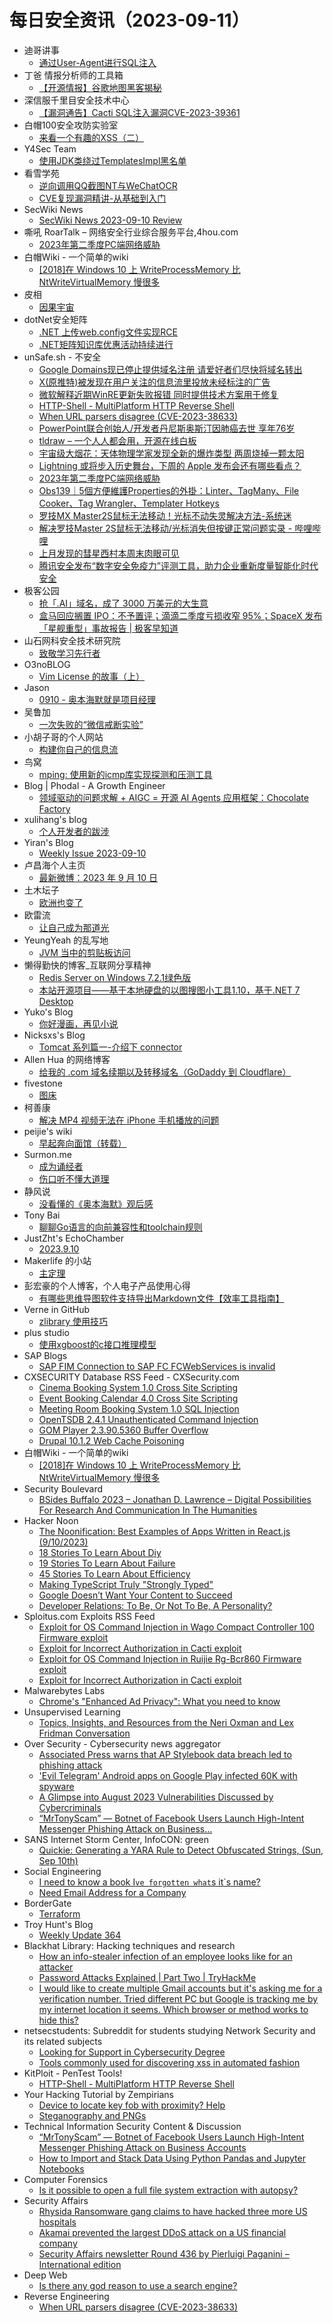 # 每日安全资讯（2023-09-11）

- 迪哥讲事
  - [通过User-Agent进行SQL注入](https://mp.weixin.qq.com/s?__biz=MzIzMTIzNTM0MA==&mid=2247491919&idx=1&sn=23efbee8bfe3c6891bb4a14e32134cc9&chksm=e8a5eb2cdfd2623a524166a2bccd198c90b6ad2133a19bb6ecf58a58de7046deb314c8ea3fb6&scene=58&subscene=0#rd)
- 丁爸 情报分析师的工具箱
  - [【开源情报】谷歌地图黑客揭秘](https://mp.weixin.qq.com/s?__biz=MzI2MTE0NTE3Mw==&mid=2651138645&idx=1&sn=5095e81ef3a2fadfb9b37d46b46d86e5&chksm=f1af5d6fc6d8d479acf5dd8d44e8fb0efa0d21a0f97ccbb847119bc33d5394d832eb16cacdf3&scene=58&subscene=0#rd)
- 深信服千里目安全技术中心
  - [【漏洞通告】Cacti SQL注入漏洞CVE-2023-39361](https://mp.weixin.qq.com/s?__biz=Mzg2NjgzNjA5NQ==&mid=2247520559&idx=1&sn=33d05e383ff9a87b799fdb214ab6ca1d&chksm=ce461a3ff93193292939d8b45be790df0f8cd6fc03c2ed40d71c8e437a632e5ee6feaef46ee3&scene=58&subscene=0#rd)
- 白帽100安全攻防实验室
  - [来看一个有趣的XSS（二）](https://mp.weixin.qq.com/s?__biz=MzIxMDYyNTk3Nw==&mid=2247514544&idx=1&sn=f62a1cfacbe3659e48523daf825f0148&chksm=97634d66a014c470203637d93fef35ba1103a43a5782c61e79ffc9e61d33b3c2f6f8cdd6d591&scene=58&subscene=0#rd)
- Y4Sec Team
  - [使用JDK类绕过TemplatesImpl黑名单](https://mp.weixin.qq.com/s?__biz=MzkzOTQzOTE1NQ==&mid=2247483845&idx=1&sn=3fd32ced17f517edf63a7cfea7ce7a6a&chksm=c2f1a499f5862d8f3390acf08b35a039019e3d56e053dfec41be30b0d32fcd8af5073c38f545&scene=58&subscene=0#rd)
- 看雪学苑
  - [逆向调用QQ截图NT与WeChatOCR](https://mp.weixin.qq.com/s?__biz=MjM5NTc2MDYxMw==&mid=2458516946&idx=1&sn=3de89283cb61c7a0cab08bc79cb4d83d&chksm=b18ecd5886f9444e7024af9cfbb9221d3132e3c6e85bb3e9c11d87fa634d9a7b337cdfc19403&scene=58&subscene=0#rd)
  - [CVE复现漏洞精讲-从基础到入门](https://mp.weixin.qq.com/s?__biz=MjM5NTc2MDYxMw==&mid=2458516946&idx=2&sn=2089f98886013b2f713e04bf3707b803&chksm=b18ecd5886f9444ea253c26611e2734370834f595bdb1fccf31a7f48a4c539dd7bebaf657708&scene=58&subscene=0#rd)
- SecWiki News
  - [SecWiki News 2023-09-10 Review](http://www.sec-wiki.com/?2023-09-10)
- 嘶吼 RoarTalk – 网络安全行业综合服务平台,4hou.com
  - [2023年第二季度PC端网络威胁](https://www.4hou.com/posts/DZ2q)
- 白帽Wiki - 一个简单的wiki
  - [[2018]在 Windows 10 上 WriteProcessMemory 比 NtWriteVirtualMemory 慢很多](https://key08.com/index.php/2023/09/10/1789.html)
- 皮相
  - [因果宇宙](https://mp.weixin.qq.com/s?__biz=MzI0NDA5MDYyNA==&mid=2648257200&idx=1&sn=fc45708cb1585b5b54ce11cec8261718&chksm=f14e80dfc63909c916de88ff732ba01950537b8cf485af3a6867b3cb2d85679cc44d9c36e207&scene=58&subscene=0#rd)
- dotNet安全矩阵
  - [.NET 上传web.config文件实现RCE](https://mp.weixin.qq.com/s?__biz=MzUyOTc3NTQ5MA==&mid=2247488596&idx=1&sn=89cc562414558b6e9ca1543e605be3b8&chksm=fa5abab9cd2d33afb9187c212e8183898b4b38f2987fc9a908fe0fdee28c22d473a5fe0b32e1&scene=58&subscene=0#rd)
  - [.NET矩阵知识库优惠活动持续进行](https://mp.weixin.qq.com/s?__biz=MzUyOTc3NTQ5MA==&mid=2247488596&idx=2&sn=b5396a661a5b1c855dd77f0eac311f6f&chksm=fa5abab9cd2d33af0c1948622765a84e15326e7f549e613bb717f19f916cf51b332a9069673d&scene=58&subscene=0#rd)
- unSafe.sh - 不安全
  - [Google Domains现已停止提供域名注册 请爱好者们尽快将域名转出](https://buaq.net/go-176660.html)
  - [X(原推特)被发现在用户关注的信息流里投放未经标注的广告](https://buaq.net/go-176661.html)
  - [微软解释近期WinRE更新失败报错 同时提供技术方案用于修复](https://buaq.net/go-176662.html)
  - [HTTP-Shell - MultiPlatform HTTP Reverse Shell](https://buaq.net/go-176658.html)
  - [When URL parsers disagree (CVE-2023-38633)](https://buaq.net/go-176657.html)
  - [PowerPoint联合创始人/开发者丹尼斯奥斯汀因肺癌去世 享年76岁](https://buaq.net/go-176655.html)
  - [tldraw – 一个人人都会用，开源在线白板](https://buaq.net/go-176654.html)
  - [宇宙级大烟花：天体物理学家发现全新的爆炸类型 两周烧掉一颗太阳](https://buaq.net/go-176652.html)
  - [Lightning 或将步入历史舞台，下周的 Apple 发布会还有哪些看点？](https://buaq.net/go-176653.html)
  - [2023年第二季度PC端网络威胁](https://buaq.net/go-176651.html)
  - [Obs139｜5個方便維護Properties的外掛：Linter、TagMany、File Cooker、Tag Wrangler、Templater Hotkeys](https://buaq.net/go-176647.html)
  - [罗技MX Master2S鼠标无法移动！光标不动失灵解决方法-系统迷](https://buaq.net/go-176637.html)
  - [解决罗技Master 2S鼠标无法移动/光标消失但按键正常问题实录 - 哔哩哔哩](https://buaq.net/go-176636.html)
  - [上月发现的彗星西村本周末肉眼可见](https://buaq.net/go-176638.html)
  - [腾讯安全发布“数字安全免疫力”评测工具，助力企业重新度量智能化时代安全](https://buaq.net/go-176659.html)
- 极客公园
  - [抢「.AI」域名，成了 3000 万美元的大生意](https://mp.weixin.qq.com/s?__biz=MTMwNDMwODQ0MQ==&mid=2653010608&idx=1&sn=612fe6803450fa789195fc573ae50897&chksm=7e54c70649234e1037364be3c518e4379d43d4c1d417028b8ea27d23d35094b7a797f26126bf&scene=58&subscene=0#rd)
  - [盒马回应搁置 IPO：不予置评；滴滴二季度亏损收窄 95%；SpaceX 发布「星舰重型」事故报告 | 极客早知道](https://mp.weixin.qq.com/s?__biz=MTMwNDMwODQ0MQ==&mid=2653010593&idx=1&sn=a9c88f3c259e3924ae95a8d0d862a65f&chksm=7e54c71749234e01438bdfc31f9e80d6d6114bc4b07cfd4af79f66da8ad8813c3119d2c9f67e&scene=58&subscene=0#rd)
- 山石网科安全技术研究院
  - [致敬学习先行者](https://mp.weixin.qq.com/s?__biz=MzUzMDUxNTE1Mw==&mid=2247502112&idx=1&sn=5bbe6d6c8f75e0d5b71b10c448a2d844&chksm=fa521c9ecd259588c16d59cce90b71e17c794ee63bb17e9e64f09e0413e1f3e573d53e62185c&scene=58&subscene=0#rd)
- O3noBLOG
  - [Vim License 的故事（上）](https://blog.othree.net/log/2023/09/10/vim-license-1/)
- Jason
  - [0910 - 奥本海默就是项目经理](https://atjason.com/daily/2023-09-10.html)
- 吴鲁加
  - [一次失败的“微信戒断实验”](https://mp.weixin.qq.com/s?__biz=Mzg5NDY4ODM1MA==&mid=2247484504&idx=1&sn=143dc4d7900bc6f0cfd40cffc3c1bd04&chksm=c01a8969f76d007f6624e4212b26ac8fdf5b93c4f2994cd0c814b8180fe28f2dc1138ece92f3&scene=58&subscene=0#rd)
- 小胡子哥的个人网站
  - [构建你自己的信息流](https://www.barretlee.com/blog/2023/09/10/build-your-own-timeline/)
- 鸟窝
  - [mping: 使用新的icmp库实现探测和压测工具](https://colobu.com/2023/09/10/mping-a-multi-targets-high-frequency-pressure-measuring-and-detection-tool/)
- Blog | Phodal - A Growth Engineer
  - [领域驱动的问题求解 + AIGC = 开源 AI Agents 应用框架：Chocolate Factory](http://www.phodal.com/blog/agent-framework-chocolate-factory/)
- xulihang's blog
  - [个人开发者的跋涉](https://blog.xulihang.me/the-struggle-of-an-indie-developer/)
- Yiran's Blog
  - [Weekly Issue 2023-09-10](https://zdyxry.github.io/2023/09/10/Weekly-Issue-2023-09-10/)
- 卢昌海个人主页
  - [最新微博：2023 年 9 月 10 日](https://www.changhai.org/articles/miscellaneous/blog/202309.php#latest)
- 土木坛子
  - [欧洲也变了](https://tumutanzi.com/archives/17099)
- 欧雷流
  - [让自己成为那道光](https://ourai.ws/posts/let-me-be-the-light/)
- YeungYeah 的乱写地
  - [JVM 当中的剪贴板访问](https://scottyeung.top/2023/clipboard-access-jvm/)
- 懒得勤快的博客_互联网分享精神
  - [Redis Server on Windows 7.2.1绿色版](https://masuit.com/130)
  - [本站开源项目——基于本地硬盘的以图搜图小工具1.10，基于.NET 7 Desktop](https://masuit.com/2184)
- Yuko's Blog
  - [你好漫画，再见小说](https://blog.amamiyayuuko.com/p/%E3%81%95%E3%82%88%E3%81%86%E3%81%AA%E3%82%89%E7%AB%9C%E7%94%9F%E3%81%93%E3%82%93%E3%81%AB%E3%81%A1%E3%81%AF%E4%BA%BA%E7%94%9F/)
- Nicksxs's Blog
  - [Tomcat 系列篇一-介绍下 connector](https://nicksxs.me/2023/09/10/Tomcat-%E7%B3%BB%E5%88%97%E7%AF%87%E4%B8%80-%E4%BB%8B%E7%BB%8D%E4%B8%8B-connector/)
- Allen Hua 的网络博客
  - [给我的 .com 域名续期以及转移域名（GoDaddy 到 Cloudflare）](https://hellodk.cn/post/1146)
- fivestone
  - [图床](https://blog.fivest.one/archives/6468)
- 柯善康
  - [解决 MP4 视频无法在 iPhone 手机播放的问题](https://www.shankangke.com/2023/09/10/convert-mp4-for-iphone-with-ffmpeg-zh/)
- peijie's wiki
  - [早起奔向面馆（转载）](https://liupj.top/2023/09/10/eat-fish-noddle-at-morning/)
- Surmon.me
  - [成为诵经者](https://surmon.me/article/234)
  - [伤口听不懂大道理](https://surmon.me/article/233)
- 静风说
  - [没看懂的《奥本海默》观后感](https://www.jingfengshuo.com/archives/2550.html)
- Tony Bai
  - [聊聊Go语言的向前兼容性和toolchain规则](https://tonybai.com/2023/09/10/understand-go-forward-compatibility-and-toolchain-rule/)
- JustZht's EchoChamber
  - [2023.9.10](https://www.justzht.com/2023-9-10/)
- Makerlife 的小站
  - [主定理](https://blog.makerlife.top/post/master-theorem/)
- 彭宏豪的个人博客，个人电子产品使用心得
  - [有哪些思维导图软件支持导出Markdown文件【效率工具指南】](https://penghh.fun/2023/09/10/2023-9-10-mindmap_export_markdown/)
- Verne in GitHub
  - [zlibrary 使用技巧](https://einverne.github.io/post/2023/09/zlibrary-usage.html)
- plus studio
  - [使用xgboost的c接口推理模型](https://studyinglover.com/2023/09/10/%E4%BD%BF%E7%94%A8xgboost%E7%9A%84c%E6%8E%A5%E5%8F%A3%E6%8E%A8%E7%90%86%E6%A8%A1%E5%9E%8B/)
- SAP Blogs
  - [SAP FIM Connection to SAP FC FCWebServices is invalid](https://blogs.sap.com/2023/09/10/sap-fim-connection-to-sap-fc-fcwebservices-is-invalid/)
- CXSECURITY Database RSS Feed - CXSecurity.com
  - [Cinema Booking System 1.0 Cross Site Scripting](https://cxsecurity.com/issue/WLB-2023090036)
  - [Event Booking Calendar 4.0 Cross Site Scripting](https://cxsecurity.com/issue/WLB-2023090035)
  - [Meeting Room Booking System 1.0 SQL Injection](https://cxsecurity.com/issue/WLB-2023090034)
  - [OpenTSDB 2.4.1 Unauthenticated Command Injection](https://cxsecurity.com/issue/WLB-2023090033)
  - [GOM Player 2.3.90.5360 Buffer Overflow](https://cxsecurity.com/issue/WLB-2023090032)
  - [Drupal 10.1.2 Web Cache Poisoning](https://cxsecurity.com/issue/WLB-2023090031)
- 白帽Wiki - 一个简单的wiki
  - [[2018]在 Windows 10 上 WriteProcessMemory 比 NtWriteVirtualMemory 慢很多](https://key08.com/index.php/2023/09/10/1789.html)
- Security Boulevard
  - [BSides Buffalo 2023 –  Jonathan D. Lawrence – Digital Possibilities For Research And Communication In The Humanities](https://securityboulevard.com/2023/09/bsides-buffalo-2023-jonathan-d-lawrence-digital-possibilities-for-research-and-communication-in-the-humanities/)
- Hacker Noon
  - [The Noonification: Best Examples of Apps Written in React.js (9/10/2023)](https://hackernoon.com/9-10-2023-noonification?source=rss)
  - [18 Stories To Learn About Diy](https://hackernoon.com/18-stories-to-learn-about-diy?source=rss)
  - [19 Stories To Learn About Failure](https://hackernoon.com/19-stories-to-learn-about-failure?source=rss)
  - [45 Stories To Learn About Efficiency](https://hackernoon.com/45-stories-to-learn-about-efficiency?source=rss)
  - [Making TypeScript Truly "Strongly Typed"](https://hackernoon.com/making-typescript-truly-strongly-typed?source=rss)
  - [Google Doesn’t Want Your Content to Succeed](https://hackernoon.com/google-doesnt-want-your-content-to-succeed?source=rss)
  - [Developer Relations: To Be, Or Not To Be, A Personality?](https://hackernoon.com/developer-relations-to-be-or-not-to-be-a-personality?source=rss)
- Sploitus.com Exploits RSS Feed
  - [Exploit for OS Command Injection in Wago Compact Controller 100 Firmware exploit](https://sploitus.com/exploit?id=F31FA61A-6BFC-555E-959C-B1DFD722D407&utm_source=rss&utm_medium=rss)
  - [Exploit for Incorrect Authorization in Cacti exploit](https://sploitus.com/exploit?id=30DA4A0A-E204-5D0D-85F7-CDE3C2CFC598&utm_source=rss&utm_medium=rss)
  - [Exploit for OS Command Injection in Ruijie Rg-Bcr860 Firmware exploit](https://sploitus.com/exploit?id=F526C2FB-57F3-5DA8-ACB3-E8BD09215A6A&utm_source=rss&utm_medium=rss)
  - [Exploit for Incorrect Authorization in Cacti exploit](https://sploitus.com/exploit?id=4A550465-BF05-55AE-8503-5203719B0A31&utm_source=rss&utm_medium=rss)
- Malwarebytes Labs
  - [Chrome's "Enhanced Ad Privacy": What you need to know](https://www.malwarebytes.com/blog/personal/2023/09/chromes-enhanced-ad-privacy-what-you-need-to-know)
- Unsupervised Learning
  - [Topics, Insights, and Resources from the Neri Oxman and Lex Fridman Conversation](https://danielmiessler.com/p/topics-insights-quotes-neri-oxman-lex-fridman-conversation)
- Over Security - Cybersecurity news aggregator
  - [Associated Press warns that AP Stylebook data breach led to phishing attack](https://www.bleepingcomputer.com/news/security/associated-press-warns-that-ap-stylebook-data-breach-led-to-phishing-attack/)
  - ['Evil Telegram' Android apps on Google Play infected 60K with spyware](https://www.bleepingcomputer.com/news/security/evil-telegram-android-apps-on-google-play-infected-60k-with-spyware/)
  - [A Glimpse into August 2023 Vulnerabilities Discussed by Cybercriminals](https://www.kelacyber.com/a-glimpse-into-august-2023-vulnerabilities-discussed-by-cybercriminals/)
  - [“MrTonyScam” — Botnet of Facebook Users Launch High-Intent Messenger Phishing Attack on Business…](https://medium.com/@guardiosecurity/mrtonyscam-botnet-of-facebook-users-launch-high-intent-messenger-phishing-attack-on-business-3182cfb12f4d)
- SANS Internet Storm Center, InfoCON: green
  - [Quickie: Generating a YARA Rule to Detect Obfuscated Strings, (Sun, Sep 10th)](https://isc.sans.edu/diary/rss/30206)
- Social Engineering
  - [I need to know a book I`ve forgotten what`s it`s name?](https://www.reddit.com/r/SocialEngineering/comments/16ev3k8/i_need_to_know_a_book_ive_forgotten_whats_its_name/)
  - [Need Email Address for a Company](https://www.reddit.com/r/SocialEngineering/comments/16f4y1y/need_email_address_for_a_company/)
- BorderGate
  - [Terraform](https://www.bordergate.co.uk/terraform/)
- Troy Hunt's Blog
  - [Weekly Update 364](https://www.troyhunt.com/weekly-update-364/)
- Blackhat Library: Hacking techniques and research
  - [How an info-stealer infection of an employee looks like for an attacker](https://www.reddit.com/r/blackhat/comments/16exps0/how_an_infostealer_infection_of_an_employee_looks/)
  - [Password Attacks Explained | Part Two | TryHackMe](https://www.reddit.com/r/blackhat/comments/16f4i8p/password_attacks_explained_part_two_tryhackme/)
  - [I would like to create multiple Gmail accounts but it's asking me for a verification number. Tried different PC but Google is tracking me by my internet location it seems. Which browser or method works to hide this?](https://www.reddit.com/r/blackhat/comments/16f5hyt/i_would_like_to_create_multiple_gmail_accounts/)
- netsecstudents: Subreddit for students studying Network Security and its related subjects
  - [Looking for Support in Cybersecurity Degree](https://www.reddit.com/r/netsecstudents/comments/16f8ffu/looking_for_support_in_cybersecurity_degree/)
  - [Tools commonly used for discovering xss in automated fashion](https://www.reddit.com/r/netsecstudents/comments/16eroip/tools_commonly_used_for_discovering_xss_in/)
- KitPloit - PenTest Tools!
  - [HTTP-Shell - MultiPlatform HTTP Reverse Shell](http://www.kitploit.com/2023/09/http-shell-multiplatform-http-reverse.html)
- Your Hacking Tutorial by Zempirians
  - [Device to locate key fob with proximity? Help](https://www.reddit.com/r/HowToHack/comments/16fetym/device_to_locate_key_fob_with_proximity_help/)
  - [Steganography and PNGs](https://www.reddit.com/r/HowToHack/comments/16ew772/steganography_and_pngs/)
- Technical Information Security Content & Discussion
  - [“MrTonyScam” — Botnet of Facebook Users Launch High-Intent Messenger Phishing Attack on Business Accounts](https://www.reddit.com/r/netsec/comments/16exixh/mrtonyscam_botnet_of_facebook_users_launch/)
  - [How to Import and Stack Data Using Python Pandas and Jupyter Notebooks](https://www.reddit.com/r/netsec/comments/16ey9yg/how_to_import_and_stack_data_using_python_pandas/)
- Computer Forensics
  - [Is it possible to open a full file system extraction with autopsy?](https://www.reddit.com/r/computerforensics/comments/16fbp3h/is_it_possible_to_open_a_full_file_system/)
- Security Affairs
  - [Rhysida Ransomware gang claims to have hacked three more US hospitals](https://securityaffairs.com/150585/cyber-crime/rhysida-ransomware-us-hospitals.html)
  - [Akamai prevented the largest DDoS attack on a US financial company](https://securityaffairs.com/150570/cyber-crime/largest-ddos-us-financial-company.html)
  - [Security Affairs newsletter Round 436 by Pierluigi Paganini – International edition](https://securityaffairs.com/150562/breaking-news/security-affairs-newsletter-round-436-by-pierluigi-paganini-international-edition.html)
- Deep Web
  - [Is there any god reason to use a search engine?](https://www.reddit.com/r/deepweb/comments/16eo79a/is_there_any_god_reason_to_use_a_search_engine/)
- Reverse Engineering
  - [When URL parsers disagree (CVE-2023-38633)](https://www.reddit.com/r/ReverseEngineering/comments/16exqo7/when_url_parsers_disagree_cve202338633/)
